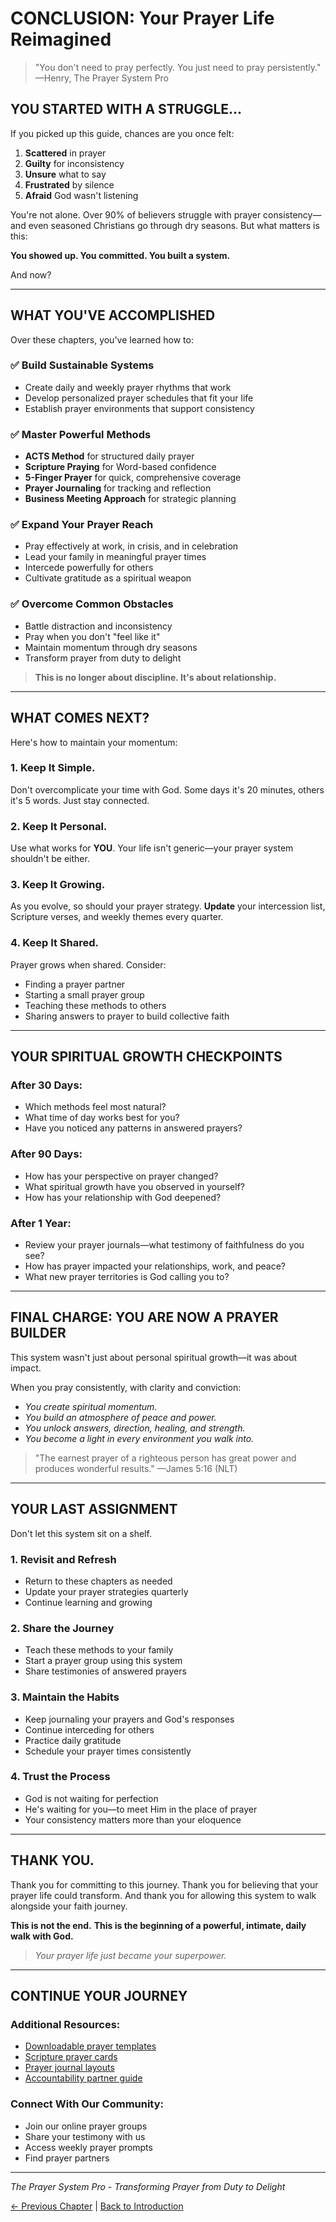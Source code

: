 # CONCLUSION: Your Prayer Life Reimagined

> "You don't need to pray perfectly. You just need to pray persistently."
> —Henry, The Prayer System Pro

## YOU STARTED WITH A STRUGGLE…

If you picked up this guide, chances are you once felt:

1. **Scattered** in prayer
2. **Guilty** for inconsistency
3. **Unsure** what to say
4. **Frustrated** by silence
5. **Afraid** God wasn't listening

You're not alone. Over 90% of believers struggle with prayer consistency—and even seasoned Christians go through dry seasons. But what matters is this:

**You showed up. You committed. You built a system.**

And now?

---

## WHAT YOU'VE ACCOMPLISHED

Over these chapters, you've learned how to:

### ✅ Build Sustainable Systems
- Create daily and weekly prayer rhythms that work
- Develop personalized prayer schedules that fit your life
- Establish prayer environments that support consistency

### ✅ Master Powerful Methods
- **ACTS Method** for structured daily prayer
- **Scripture Praying** for Word-based confidence
- **5-Finger Prayer** for quick, comprehensive coverage
- **Prayer Journaling** for tracking and reflection
- **Business Meeting Approach** for strategic planning

### ✅ Expand Your Prayer Reach
- Pray effectively at work, in crisis, and in celebration
- Lead your family in meaningful prayer times
- Intercede powerfully for others
- Cultivate gratitude as a spiritual weapon

### ✅ Overcome Common Obstacles
- Battle distraction and inconsistency
- Pray when you don't "feel like it"
- Maintain momentum through dry seasons
- Transform prayer from duty to delight

> **This is no longer about discipline. It's about relationship.**

---

## WHAT COMES NEXT?

Here's how to maintain your momentum:

### 1. Keep It Simple.

Don't overcomplicate your time with God. Some days it's 20 minutes, others it's 5 words. Just stay connected.

### 2. Keep It Personal.

Use what works for **YOU**. Your life isn't generic—your prayer system shouldn't be either.

### 3. Keep It Growing.

As you evolve, so should your prayer strategy. **Update** your intercession list, Scripture verses, and weekly themes every quarter.

### 4. Keep It Shared.

Prayer grows when shared. Consider:
- Finding a prayer partner
- Starting a small prayer group
- Teaching these methods to others
- Sharing answers to prayer to build collective faith

---

## YOUR SPIRITUAL GROWTH CHECKPOINTS

### After 30 Days:
- Which methods feel most natural?
- What time of day works best for you?
- Have you noticed any patterns in answered prayers?

### After 90 Days:
- How has your perspective on prayer changed?
- What spiritual growth have you observed in yourself?
- How has your relationship with God deepened?

### After 1 Year:
- Review your prayer journals—what testimony of faithfulness do you see?
- How has prayer impacted your relationships, work, and peace?
- What new prayer territories is God calling you to?

---

## FINAL CHARGE: YOU ARE NOW A PRAYER BUILDER

This system wasn't just about personal spiritual growth—it was about impact.

When you pray consistently, with clarity and conviction:

- *You create spiritual momentum.*
- *You build an atmosphere of peace and power.*
- *You unlock answers, direction, healing, and strength.*
- *You become a light in every environment you walk into.*

> "The earnest prayer of a righteous person has great power and produces wonderful results."
> —James 5:16 (NLT)

---

## YOUR LAST ASSIGNMENT

Don't let this system sit on a shelf.

### 1. Revisit and Refresh
- Return to these chapters as needed
- Update your prayer strategies quarterly
- Continue learning and growing

### 2. Share the Journey
- Teach these methods to your family
- Start a prayer group using this system
- Share testimonies of answered prayers

### 3. Maintain the Habits
- Keep journaling your prayers and God's responses
- Continue interceding for others
- Practice daily gratitude
- Schedule your prayer times consistently

### 4. Trust the Process
- God is not waiting for perfection
- He's waiting for you—to meet Him in the place of prayer
- Your consistency matters more than your eloquence

---

## THANK YOU.

Thank you for committing to this journey.
Thank you for believing that your prayer life could transform.
And thank you for allowing this system to walk alongside your faith journey.

**This is not the end.**
**This is the beginning of a powerful, intimate, daily walk with God.**

> *Your prayer life just became your superpower.*

---

## CONTINUE YOUR JOURNEY

### Additional Resources:
- [Downloadable prayer templates](#)
- [Scripture prayer cards](#)
- [Prayer journal layouts](#)
- [Accountability partner guide](#)

### Connect With Our Community:
- Join our online prayer groups
- Share your testimony with us
- Access weekly prayer prompts
- Find prayer partners

---

*The Prayer System Pro - Transforming Prayer from Duty to Delight*

[← Previous Chapter](./chapter7.md) | [Back to Introduction](#)
